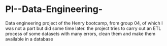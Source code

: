 # PI--Data-Engineering-
 Data engineering project of the Henry bootcamp, from group 04, of which I was not a part but did some time later. the project tries to carry out an ETL process of some datasets with many errors, clean them and make them available in a database
